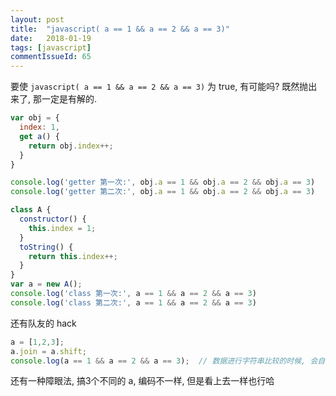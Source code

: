 ```yaml
---
layout: post
title:  "javascript( a == 1 && a == 2 && a == 3)"
date:   2018-01-19
tags: [javascript]
commentIssueId: 65
---
```


要使 `javascript( a == 1 && a == 2 && a == 3)` 为 true, 有可能吗? 既然抛出来了, 那一定是有解的. 




```js
var obj = {
  index: 1,
  get a() {
    return obj.index++;
  }
}

console.log('getter 第一次:', obj.a == 1 && obj.a == 2 && obj.a == 3)
console.log('getter 第二次:', obj.a == 1 && obj.a == 2 && obj.a == 3)

class A {
  constructor() {
    this.index = 1;
  }
  toString() {
    return this.index++;
  }
}
var a = new A();
console.log('class 第一次:', a == 1 && a == 2 && a == 3)
console.log('class 第二次:', a == 1 && a == 2 && a == 3)
```



还有队友的 hack

```js
a = [1,2,3];
a.join = a.shift;
console.log(a == 1 && a == 2 && a == 3);  // 数据进行字符串比较的时候, 会自动调用 join 函数, 将 join 函数重写即可.
```



 还有一种障眼法, 搞3个不同的 a, 编码不一样, 但是看上去一样也行哈